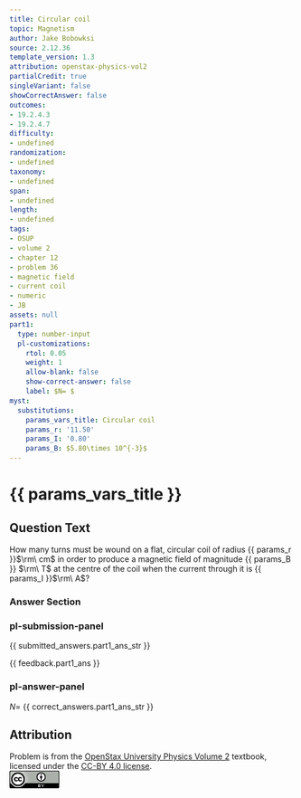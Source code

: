 ```yaml
---
title: Circular coil
topic: Magnetism
author: Jake Bobowksi
source: 2.12.36
template_version: 1.3
attribution: openstax-physics-vol2
partialCredit: true
singleVariant: false
showCorrectAnswer: false
outcomes:
- 19.2.4.3
- 19.2.4.7
difficulty:
- undefined
randomization:
- undefined
taxonomy:
- undefined
span:
- undefined
length:
- undefined
tags:
- OSUP
- volume 2
- chapter 12
- problem 36
- magnetic field
- current coil
- numeric
- JB
assets: null
part1:
  type: number-input
  pl-customizations:
    rtol: 0.05
    weight: 1
    allow-blank: false
    show-correct-answer: false
    label: $N= $
myst:
  substitutions:
    params_vars_title: Circular coil
    params_r: '11.50'
    params_I: '0.80'
    params_B: $5.80\times 10^{-3}$
---
```

# {{ params_vars_title }}

## Question Text

How many turns must be wound on a flat, circular coil of radius {{ params_r }}$\rm\ cm$ in order to produce a magnetic field of magnitude {{ params_B }} $\rm\ T$ at the centre of the coil when the current through it is {{ params_I }}$\rm\ A$?

### Answer Section

### pl-submission-panel

{{ submitted_answers.part1_ans_str }}

{{ feedback.part1_ans }}

### pl-answer-panel

$N=$ {{ correct_answers.part1_ans_str }}

## Attribution

Problem is from the [OpenStax University Physics Volume 2](https://openstax.org/details/books/university-physics-volume-2) textbook, licensed under the [CC-BY 4.0 license](https://creativecommons.org/licenses/by/4.0/).<br>![Image representing the Creative Commons 4.0 BY license.](https://raw.githubusercontent.com/firasm/bits/master/by.png)